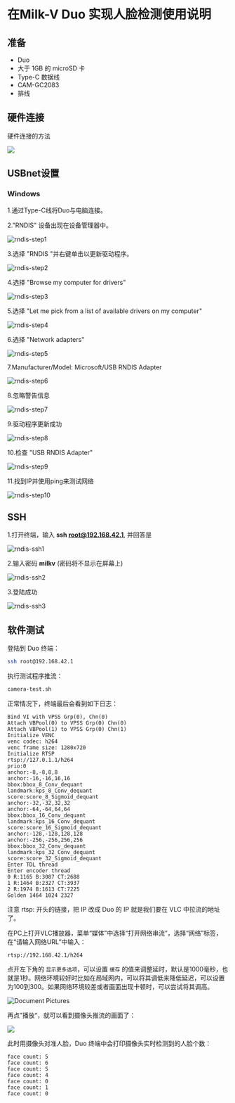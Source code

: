 # 在Milk-V Duo 实现人脸检测使用说明

## 准备

- Duo
- 大于 1GB 的 microSD 卡
- Type-C 数据线
- CAM-GC2083
- 排线

## 硬件连接

硬件连接的方法

![](D:\PLCT-Works\Notes\images\camera1.png)

## USBnet设置

### Windows

1.通过Type-C线将Duo与电脑连接。

2."RNDIS" 设备出现在设备管理器中。

![rndis-step1](D:\PLCT-Works\Notes\images\camera3.png)

3.选择 "RNDIS "并右键单击以更新驱动程序。

![rndis-step2](D:\PLCT-Works\Notes\images\camera4.png)

4.选择 "Browse my computer for drivers"

![rndis-step3](D:\PLCT-Works\Notes\images\camera5.png)

5.选择 "Let me pick from a list of available drivers on my computer"

![rndis-step4](D:\PLCT-Works\Notes\images\camera6.png)

6.选择 "Network adapters"

![rndis-step5](D:\PLCT-Works\Notes\images\camera7.png)

7.Manufacturer/Model: Microsoft/USB RNDIS Adapter

![rndis-step6](D:\PLCT-Works\Notes\images\camera8.png)

8.忽略警告信息

![rndis-step7](D:\PLCT-Works\Notes\images\camera9.png)

9.驱动程序更新成功

![rndis-step8](D:\PLCT-Works\Notes\images\camera10.png)

10.检查 "USB RNDIS Adapter"

![rndis-step9](D:\PLCT-Works\Notes\images\camera11.png)

11.找到IP并使用ping来测试网络

![rndis-step10](D:\PLCT-Works\Notes\images\camera12.png)

## SSH

1.打开终端，输入 **ssh root@192.168.42.1**, 并回答是

![rndis-ssh1](D:\PLCT-Works\Notes\images\camera13.png)

2.输入密码 **milkv** (密码将不显示在屏幕上)

![rndis-ssh2](D:\PLCT-Works\Notes\images\camera14.png)

3.登陆成功

![rndis-ssh3](D:\PLCT-Works\Notes\images\camera15.png)

## 软件测试

登陆到 Duo 终端：

```bash
ssh root@192.168.42.1
```

执行测试程序推流：

```bash
camera-test.sh
```

正常情况下，终端最后会看到如下日志：

```{8}
Bind VI with VPSS Grp(0), Chn(0)
Attach VBPool(0) to VPSS Grp(0) Chn(0)
Attach VBPool(1) to VPSS Grp(0) Chn(1)
Initialize VENC
venc codec: h264
venc frame size: 1280x720
Initialize RTSP
rtsp://127.0.1.1/h264
prio:0
anchor:-8,-8,8,8
anchor:-16,-16,16,16
bbox:bbox_8_Conv_dequant
landmark:kps_8_Conv_dequant
score:score_8_Sigmoid_dequant
anchor:-32,-32,32,32
anchor:-64,-64,64,64
bbox:bbox_16_Conv_dequant
landmark:kps_16_Conv_dequant
score:score_16_Sigmoid_dequant
anchor:-128,-128,128,128
anchor:-256,-256,256,256
bbox:bbox_32_Conv_dequant
landmark:kps_32_Conv_dequant
score:score_32_Sigmoid_dequant
Enter TDL thread
Enter encoder thread
0 R:1165 B:3087 CT:2688
1 R:1464 B:2327 CT:3937
2 R:1974 B:1613 CT:7225
Golden 1464 1024 2327
```

注意 rtsp: 开头的链接，把 IP 改成 Duo 的 IP 就是我们要在 VLC 中拉流的地址了。

在PC上打开VLC播放器，菜单“媒体”中选择“打开网络串流”，选择“网络”标签，在“请输入网络URL”中输入：

```text
rtsp://192.168.42.1/h264
```

点开左下角的 `显示更多选项`，可以设置 `缓存` 的值来调整延时，默认是1000毫秒，也就是1秒。网络环境较好时比如在局域网内，可以将其调低来降低延迟，可以设置为100到300。如果网络环境较差或者画面出现卡顿时，可以尝试将其调高。

![Document Pictures](D:\PLCT-Works\Notes\images\camera16.png)

再点”播放“，就可以看到摄像头推流的画面了：

![](D:\PLCT-Works\Notes\images\camera2.png)

此时用摄像头对准人脸，Duo 终端中会打印摄像头实时检测到的人脸个数：

```text
face count: 5
face count: 6
face count: 5
face count: 4
face count: 0
face count: 1
face count: 0
```